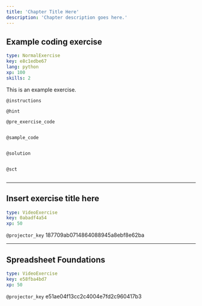 ```yaml
---
title: 'Chapter Title Here'
description: 'Chapter description goes here.'
---
```


## Example coding exercise

```yaml
type: NormalExercise
key: e8c1edbe67
lang: python
xp: 100
skills: 2
```

This is an example exercise.

`@instructions`


`@hint`


`@pre_exercise_code`
```{python}

```

`@sample_code`
```{python}

```

`@solution`
```{python}

```

`@sct`
```{python}

```

---

## Insert exercise title here

```yaml
type: VideoExercise
key: 0abadf4a54
xp: 50
```

`@projector_key`
187709ab0714864088945a8ebf8e62ba

---

## Spreadsheet Foundations

```yaml
type: VideoExercise
key: e58fba4bd7
xp: 50
```

`@projector_key`
e51ae04f13cc2c4004e7fd2c960417b3
